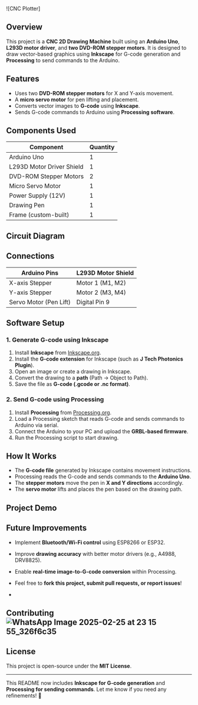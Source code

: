 ![CNC Plotter] 

## **Overview**  
This project is a **CNC 2D Drawing Machine** built using an **Arduino Uno**, **L293D motor driver**, and **two DVD-ROM stepper motors**. It is designed to draw vector-based graphics using **Inkscape** for G-code generation and **Processing** to send commands to the Arduino.  

## **Features**  
- Uses two **DVD-ROM stepper motors** for X and Y-axis movement.  
- A **micro servo motor** for pen lifting and placement.  
- Converts vector images to **G-code** using **Inkscape**.  
- Sends G-code commands to Arduino using **Processing software**.  

## **Components Used**  
| Component            | Quantity |
|----------------------|----------|
| Arduino Uno         | 1        |
| L293D Motor Driver Shield | 1 |
| DVD-ROM Stepper Motors | 2 |
| Micro Servo Motor   | 1 |
| Power Supply (12V)  | 1 |
| Drawing Pen         | 1 |
| Frame (custom-built) | 1 |

## **Circuit Diagram**  


## **Connections**  
| Arduino Pins | L293D Motor Shield |
|-------------|----------------------|
| X-axis Stepper | Motor 1 (M1, M2) |
| Y-axis Stepper | Motor 2 (M3, M4) |
| Servo Motor (Pen Lift) | Digital Pin 9 |

## **Software Setup**  

### **1. Generate G-code using Inkscape**  
1. Install **Inkscape** from [Inkscape.org](https://inkscape.org/).  
2. Install the **G-code extension** for Inkscape (such as **J Tech Photonics Plugin**).  
3. Open an image or create a drawing in Inkscape.  
4. Convert the drawing to a **path** (Path → Object to Path).  
5. Save the file as **G-code (.gcode or .nc format)**.  

### **2. Send G-code using Processing**  
1. Install **Processing** from [Processing.org](https://processing.org/).  
2. Load a Processing sketch that reads G-code and sends commands to Arduino via serial.  
3. Connect the Arduino to your PC and upload the **GRBL-based firmware**.  
4. Run the Processing script to start drawing.  

## **How It Works**  
- The **G-code file** generated by Inkscape contains movement instructions.  
- Processing reads the G-code and sends commands to the **Arduino Uno**.  
- The **stepper motors** move the pen in **X and Y directions** accordingly.  
- The **servo motor** lifts and places the pen based on the drawing path.  

## **Project Demo**  
  

## **Future Improvements**  
- Implement **Bluetooth/Wi-Fi control** using ESP8266 or ESP32.  
- Improve **drawing accuracy** with better motor drivers (e.g., A4988, DRV8825).  
- Enable **real-time image-to-G-code conversion** within Processing.

- Feel free to **fork this project, submit pull requests, or report issues**!
-  

## **Contributing**  ![WhatsApp Image 2025-02-25 at 23 15 55_326f6c35](https://github.com/user-attachments/assets/459c92bd-1974-40c0-973a-41e8593668c7)



## **License**  
This project is open-source under the **MIT License**.  

---

This README now includes **Inkscape for G-code generation** and **Processing for sending commands**. Let me know if you need any refinements! 🚀
